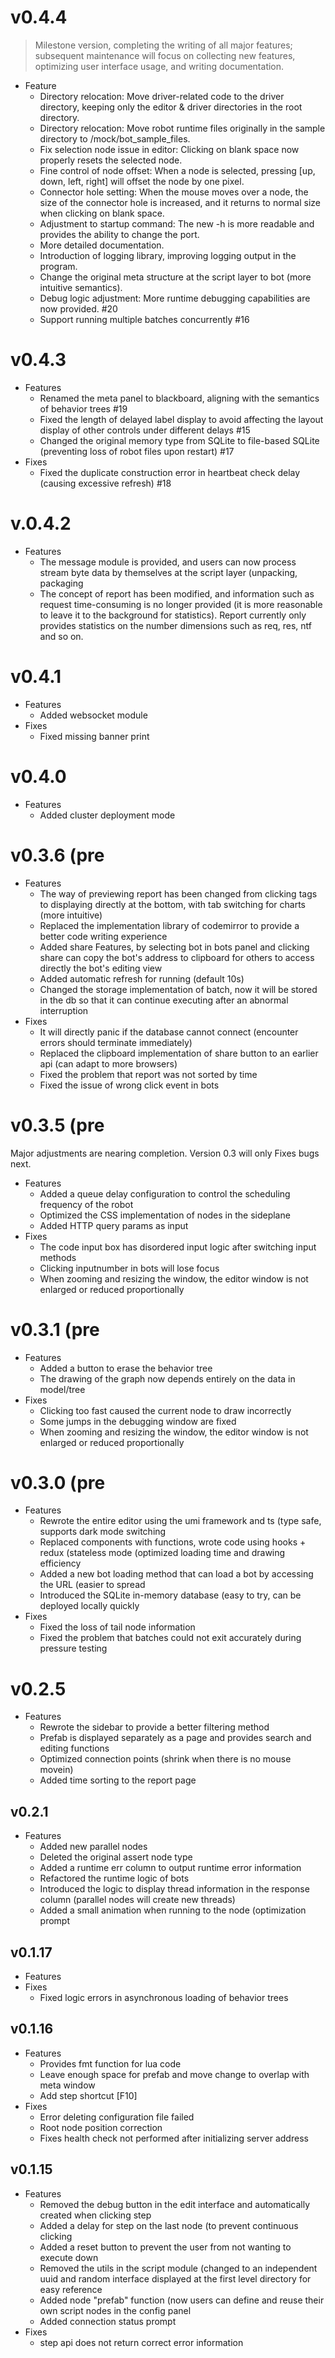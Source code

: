 # v0.4.4
> Milestone version, completing the writing of all major features; subsequent maintenance will focus on collecting new features, optimizing user interface usage, and writing documentation.
* Feature
    - Directory relocation: Move driver-related code to the driver directory, keeping only the editor & driver directories in the root directory.
    - Directory relocation: Move robot runtime files originally in the sample directory to /mock/bot_sample_files.
    - Fix selection node issue in editor: Clicking on blank space now properly resets the selected node.
    - Fine control of node offset: When a node is selected, pressing [up, down, left, right] will offset the node by one pixel.
    - Connector hole setting: When the mouse moves over a node, the size of the connector hole is increased, and it returns to normal size when clicking on blank space.
    - Adjustment to startup command: The new -h is more readable and provides the ability to change the port.
    - More detailed documentation.
    - Introduction of logging library, improving logging output in the program.
    - Change the original meta structure at the script layer to bot (more intuitive semantics).
    - Debug logic adjustment: More runtime debugging capabilities are now provided. #20
    - Support running multiple batches concurrently #16

# v0.4.3
* Features
    - Renamed the meta panel to blackboard, aligning with the semantics of behavior trees #19
    - Fixed the length of delayed label display to avoid affecting the layout display of other controls under different delays #15
    - Changed the original memory type from SQLite to file-based SQLite (preventing loss of robot files upon restart) #17
* Fixes
    - Fixed the duplicate construction error in heartbeat check delay (causing excessive refresh) #18

# v.0.4.2
* Features
    - The message module is provided, and users can now process stream byte data by themselves at the script layer (unpacking, packaging
    - The concept of report has been modified, and information such as request time-consuming is no longer provided (it is more reasonable to leave it to the background for statistics). Report currently only provides statistics on the number dimensions such as req, res, ntf and so on.

# v0.4.1
* Features
    - Added websocket module
* Fixes
    - Fixed missing banner print

# v0.4.0
* Features
    - Added cluster deployment mode

# v0.3.6 (pre
* Features
    - The way of previewing report has been changed from clicking tags to displaying directly at the bottom, with tab switching for charts (more intuitive) 
    - Replaced the implementation library of codemirror to provide a better code writing experience
    - Added share Features,  by selecting bot in bots panel and clicking share can copy the bot's address to clipboard for others to access directly the bot's editing view
    - Added automatic refresh for running (default 10s)  
    - Changed the storage implementation of batch, now it will be stored in the db so that it can continue executing after an abnormal interruption
* Fixes   
    - It will directly panic if the database cannot connect (encounter errors should terminate immediately)      
    - Replaced the clipboard implementation of share button to an earlier api (can adapt to more browsers)   
    - Fixed the problem that report was not sorted by time   
    - Fixed the issue of wrong click event in bots

# v0.3.5 (pre
Major adjustments are nearing completion. Version 0.3 will only Fixes bugs next.
* Features
    - Added a queue delay configuration to control the scheduling frequency of the robot
    - Optimized the CSS implementation of nodes in the sideplane
    - Added HTTP query params as input
* Fixes
    - The code input box has disordered input logic after switching input methods
    - Clicking inputnumber in bots will lose focus
    - When zooming and resizing the window, the editor window is not enlarged or reduced proportionally
    
# v0.3.1 (pre
* Features
    - Added a button to erase the behavior tree
    - The drawing of the graph now depends entirely on the data in model/tree
* Fixes
    - Clicking too fast caused the current node to draw incorrectly
    - Some jumps in the debugging window are fixed
    - When zooming and resizing the window, the editor window is not enlarged or reduced proportionally
# v0.3.0 (pre

* Features
    - Rewrote the entire editor using the umi framework and ts (type safe, supports dark mode switching
    - Replaced components with functions, wrote code using hooks + redux (stateless mode (optimized loading time and drawing efficiency
    - Added a new bot loading method that can load a bot by accessing the URL (easier to spread
    - Introduced the SQLite in-memory database (easy to try, can be deployed locally quickly
* Fixes
    - Fixed the loss of tail node information
    - Fixed the problem that batches could not exit accurately during pressure testing

# v0.2.5 
* Features
    - Rewrote the sidebar to provide a better filtering method
    - Prefab is displayed separately as a page and provides search and editing functions
    - Optimized connection points (shrink when there is no mouse movein)
    - Added time sorting to the report page

## v0.2.1
* Features
   - Added new parallel nodes
   - Deleted the original assert node type
   - Added a runtime err column to output runtime error information
   - Refactored the runtime logic of bots
   - Introduced the logic to display thread information in the response column (parallel nodes will create new threads)
   - Added a small animation when running to the node (optimization prompt

## v0.1.17 
* Features
* Fixes
    - Fixed logic errors in asynchronous loading of behavior trees

## v0.1.16
* Features
    - Provides fmt function for lua code
    - Leave enough space for prefab and move change to overlap with meta window
    - Add step shortcut [F10]
* Fixes
    - Error deleting configuration file failed
    - Root node position correction
    - Fixes health check not performed after initializing server address

## v0.1.15
* Features
   - Removed the debug button in the edit interface and automatically created when clicking step 
   - Added a delay for step on the last node (to prevent continuous clicking 
   - Added a reset button to prevent the user from not wanting to execute down
   - Removed the utils in the script module (changed to an independent uuid and random interface displayed at the first level directory for easy reference 
   - Added node "prefab" function (now users can define and reuse their own script nodes in the config panel 
   - Added connection status prompt
* Fixes
    - step api does not return correct error information